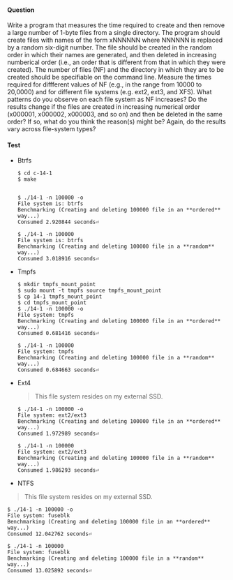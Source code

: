 #### Question

Write a program that measures the time required to create and then remove a 
large number of 1-byte files from a single directory. The program should 
create files with names of the form xNNNNNN where NNNNNN is replaced by a 
random six-digit number. The file should be created in the random order in 
which their names are generated, and then deleted in increasing numberical order 
(i.e., an order that is different from that in which they were created). 
The number of files (NF) and the directory in which they are to be created should 
be specifiable on the command line. Measure the times required for diffferent values
of NF (e.g., in the range from 10000 to 20,0000) and for different file systems 
(e.g. ext2, ext3, and XFS). What patterns do you observe on each file system as 
NF increases? Do the results change if the files are created in increasing 
numerical order (x000001, x000002, x000003, and so on) and then be deleted in the 
same order? If so, what do you think the reason(s) might be? Again, do the results vary
across file-system types?

#### Test

* Btrfs

  ```shell
  $ cd c-14-1
  $ make
  
  
  $ ./14-1 -n 100000 -o
  File system is: btrfs
  Benchmarking (Creating and deleting 100000 file in an **ordered** way...)
  Consumed 2.920844 seconds⏎
  
  $ ./14-1 -n 100000
  File system is: btrfs
  Benchmarking (Creating and deleting 100000 file in a **random** way...)
  Consumed 3.018916 seconds⏎
  ```

* Tmpfs

  ```shell
  $ mkdir tmpfs_mount_point
  $ sudo mount -t tmpfs source tmpfs_mount_point
  $ cp 14-1 tmpfs_mount_point
  $ cd tmpfs_mount_point
  $ ./14-1 -n 100000 -o
  File system: tmpfs
  Benchmarking (Creating and deleting 100000 file in an **ordered** way...)
  Consumed 0.681416 seconds⏎
  
  $ ./14-1 -n 100000
  File system: tmpfs
  Benchmarking (Creating and deleting 100000 file in a **random** way...)
  Consumed 0.684663 seconds⏎
  ```

* Ext4
  
  > This file system resides on my external SSD.
  
  ```shell
  $ ./14-1 -n 100000 -o
  File system: ext2/ext3
  Benchmarking (Creating and deleting 100000 file in an **ordered** way...)
  Consumed 1.972989 seconds⏎
  
  $ ./14-1 -n 100000
  File system: ext2/ext3
  Benchmarking (Creating and deleting 100000 file in a **random** way...)
  Consumed 1.986293 seconds⏎
  ```

* NTFS

> This file system resides on my external SSD.

```shell
$ ./14-1 -n 100000 -o
File system: fuseblk
Benchmarking (Creating and deleting 100000 file in an **ordered** way...)
Consumed 12.042762 seconds⏎

$ ./14-1 -n 100000
File system: fuseblk
Benchmarking (Creating and deleting 100000 file in a **random** way...)
Consumed 13.025892 seconds⏎
```
